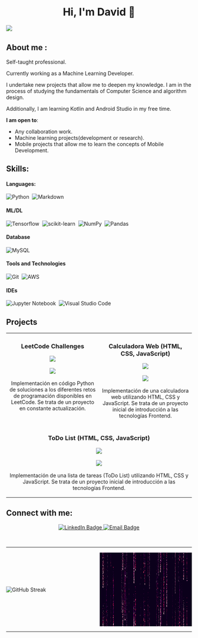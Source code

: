 <div align="center">
<h1 align="center">Hi, I'm David 👋</h1>
</div>
<img src="https://i.imgur.com/FfrM1Jh.png">

## About me :
Self-taught professional.

Currently working as a Machine Learning Developer.

I undertake new projects that allow me to deepen my knowledge. I am in the process of studying the fundamentals of Computer Science and algorithm design. 

Additionally, I am learning Kotlin and Android Studio in my free time.

 **I am open to**:

- Any collaboration work.
- Machine learning projects(development or research).
- Mobile projects that allow me to learn the concepts of Mobile Development.

## Skills:

#### Languages:

![Python](https://img.shields.io/badge/Python-3776AB?style=for-the-badge&logo=python&logoColor=white)&nbsp;
![Markdown](https://img.shields.io/badge/markdown-%23000000.svg?style=for-the-badge&logo=markdown&logoColor=white)

#### ML/DL

![Tensorflow](https://img.shields.io/badge/TensorFlow-FF6F00?style=for-the-badge&logo=tensorflow&logoColor=white)&nbsp;
![scikit-learn](https://img.shields.io/badge/scikit--learn-%23F7931E.svg?style=for-the-badge&logo=scikit-learn&logoColor=white)&nbsp;
![NumPy](https://img.shields.io/badge/numpy-%23013243.svg?style=for-the-badge&logo=numpy&logoColor=white)&nbsp;
![Pandas](https://img.shields.io/badge/pandas-%23150458.svg?style=for-the-badge&logo=pandas&logoColor=white)&nbsp;

#### Database

![MySQL](https://img.shields.io/badge/MySQL-00000F?style=for-the-badge&logo=mysql&logoColor=white)&nbsp;

#### Tools and Technologies

![Git](https://img.shields.io/badge/GIT-E44C30?style=for-the-badge&logo=git&logoColor=white)&nbsp;
![AWS](https://img.shields.io/badge/Amazon_AWS-232F3E?style=flat&logo=amazon-aws&logoColor=white)&nbsp;

#### IDEs

![Jupyter Notebook](https://img.shields.io/badge/jupyter-%23FA0F00.svg?style=for-the-badge&logo=jupyter&logoColor=white)&nbsp;
![Visual Studio Code](https://img.shields.io/badge/Visual%20Studio%20Code-0078d7.svg?style=for-the-badge&logo=visual-studio-code&logoColor=white)&nbsp;

## Projects

<table>
<tr>
<td width="50%" valign="top">
<h3 align="center">LeetCode Challenges</h3>
<div align="center">
<a href="https://github.com/Davidpm02/PYTHON___Retos_Programacion_LeetCode" target="_blank">
<img src="https://i.imgur.com/Sdn9pdD.png" width="400">
</a>
<p>
<a href="https://github.com/Davidpm02/PYTHON___Retos_Programacion_LeetCode" target="_blank">
<img src="https://img.shields.io/badge/CÓDIGO-ff9?style=for-the-badge&logo=github&logoColor=black">
</a>
</p>
<p>Implementación en código Python de soluciones a los diferentes retos de programación disponibles en LeetCode. Se trata de un proyecto en constante actualización.</p>
</div>
</td>

<td width="50%" valign="top">
<h3 align="center">Calculadora Web (HTML, CSS, JavaScript)</h3>
<div align="center">
<a href="https://github.com/Davidpm02/js_basic_calculator_app" target="_blank">
<img src="https://i.imgur.com/sT6Q7U1.png" width="400">
</a>
<p>
<a href="https://github.com/Davidpm02/js_basic_calculator_app" target="_blank">
<img src="https://img.shields.io/badge/CÓDIGO-ff9?style=for-the-badge&logo=github&logoColor=black">
</a>
</p>
<p>Implementación de una calculadora web utilizando HTML, CSS y JavaScript. Se trata de un proyecto inicial de introducción a las tecnologías Frontend.</p>
</div>
</td>
</tr>

<tr>
<td colspan="2" width="100%" valign="top">
<h3 align="center">ToDo List (HTML, CSS, JavaScript)</h3>
<div align="center">
<a href="https://github.com/Davidpm02/js_basic_ToDo_app" target="_blank">
<img src="https://i.imgur.com/rDMlsKF.png" width="400">
</a>
<p>
<a href="https://github.com/Davidpm02/js_basic_ToDo_app" target="_blank">
<img src="https://img.shields.io/badge/CÓDIGO-ff9?style=for-the-badge&logo=github&logoColor=black">
</a>
</p>
<p>Implementación de una lista de tareas (ToDo List) utilizando HTML, CSS y JavaScript. Se trata de un proyecto inicial de introducción a las tecnologías Frontend.</p>
</div>
</td>
</tr>
</table>



##  Connect with me:

<p align="center">
  <a href="https://www.linkedin.com/in/david-padilla-muñoz-52126725a">
    <img src="https://img.shields.io/badge/-David_Padilla_Muñoz-blue?style=flat-square&logo=Linkedin&logoColor=white" alt="LinkedIn Badge">
  </a>
  <a href="mailto:dpadilla_dev@proton.me">
    <img src="https://img.shields.io/badge/-dpadilla_dev@proton.me-c14438?style=flat-square&logo=Gmail&logoColor=white" alt="Email Badge">
  </a>
</p>


<br>
<hr>

<div style="display: flex; align-items: center; justify-content: space-between; width: 100%;">
    <span style="display: inline-block;">
        <a href="https://git.io/streak-stats" style="text-decoration: none;">
            <img src="https://github-readme-streak-stats.herokuapp.com?user=Davidpm02&theme=darcula&date_format=j%20M%5B%20Y%5D&card_width=500&card_height=200&fire=EB6D00" alt="GitHub Streak" style="max-width: 100%; height: auto; vertical-align: middle;" />
        </a>
    </span>
    <span style="display: inline-block; margin-left: 20px;">
        <img alt="GIF" src="./PurpleMatrix.gif" align="right" style="width: 250px; height: 200px; vertical-align: middle;" />
    </span>
</div>


---

